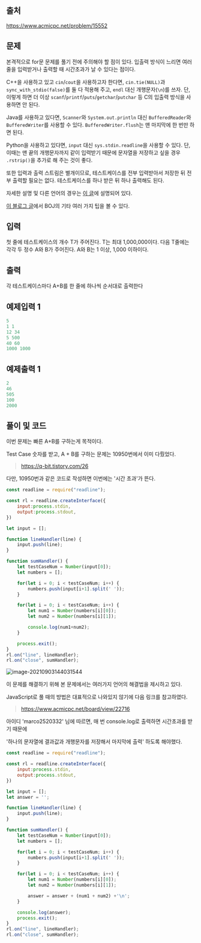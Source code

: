 ## 출처

https://www.acmicpc.net/problem/15552





## 문제

본격적으로 for문 문제를 풀기 전에 주의해야 할 점이 있다. 입출력 방식이 느리면 여러 줄을 입력받거나 출력할 때 시간초과가 날 수 있다는 점이다.

C++을 사용하고 있고 `cin`/`cout`을 사용하고자 한다면, `cin.tie(NULL)`과 `sync_with_stdio(false)`를 둘 다 적용해 주고, `endl` 대신 개행문자(`\n`)를 쓰자. 단, 이렇게 하면 더 이상 `scanf`/`printf`/`puts`/`getchar`/`putchar` 등 C의 입출력 방식을 사용하면 안 된다.

Java를 사용하고 있다면, `Scanner`와 `System.out.println` 대신 `BufferedReader`와 `BufferedWriter`를 사용할 수 있다. `BufferedWriter.flush`는 맨 마지막에 한 번만 하면 된다.

Python을 사용하고 있다면, `input` 대신 `sys.stdin.readline`을 사용할 수 있다. 단, 이때는 맨 끝의 개행문자까지 같이 입력받기 때문에 문자열을 저장하고 싶을 경우 `.rstrip()`을 추가로 해 주는 것이 좋다.

또한 입력과 출력 스트림은 별개이므로, 테스트케이스를 전부 입력받아서 저장한 뒤 전부 출력할 필요는 없다. 테스트케이스를 하나 받은 뒤 하나 출력해도 된다.

자세한 설명 및 다른 언어의 경우는 [이 글](http://www.acmicpc.net/board/view/22716)에 설명되어 있다.

[이 블로그 글](http://www.acmicpc.net/blog/view/55)에서 BOJ의 기타 여러 가지 팁을 볼 수 있다.





## 입력

첫 줄에 테스트케이스의 개수 T가 주어진다. T는 최대 1,000,000이다. 다음 T줄에는 각각 두 정수 A와 B가 주어진다. A와 B는 1 이상, 1,000 이하이다.







## 출력

각 테스트케이스마다 A+B를 한 줄에 하나씩 순서대로 출력한다







## 예제입력 1

```javascript
5
1 1
12 34
5 500
40 60
1000 1000
```



## 예제출력 1

```javascript
2
46
505
100
2000
```







## 풀이 및 코드

이번 문제는 빠른 A+B를 구하는게 목적이다.



Test Case 숫자를 받고, A + B를 구하는 문제는 10950번에서 이미 다뤘었다.

> https://q-bit.tistory.com/26



다만, 10950번과 같은 코드로 작성하면 이번에는 '시간 초과'가 뜬다. 



```javascript
const readline = require("readline");

const rl = readline.createInterface({
    input:process.stdin,
    output:process.stdout,
})

let input = [];

function lineHandler(line) {
    input.push(line);
}

function sumHandler() {
    let testCaseNum = Number(input[0]);
    let numbers = [];

    for(let i = 0; i < testCaseNum; i++) {
        numbers.push(input[i+1].split(' '));
    }

    for(let i = 0; i < testCaseNum; i++) {
        let num1 = Number(numbers[i][0]);
        let num2 = Number(numbers[i][1]);

        console.log(num1+num2);
    }

    process.exit();
}
rl.on("line", lineHandler);
rl.on("close", sumHandler);
```





![image-20210903144031544](C:\Users\kksv2\AppData\Roaming\Typora\typora-user-images\image-20210903144031544.png)



이 문제를 해결하기 위해 본 문제에서는 여러가지 언어의 해결법을 제시하고 있다.



JavaScript로 풀 때의 방법은 대표적으로 나와있지 않기에 다음 링크를 참고하였다.



> https://www.acmicpc.net/board/view/22716



아이디 'marco2520332' 님에 따르면, 매 번 console.log로 출력하면 시간초과를 받기 때문에



'하나의 문자열에 결과값과 개행문자를 저장해서 마지막에 출력' 하도록 해야했다.





```javascript
const readline = require("readline");

const rl = readline.createInterface({
    input:process.stdin,
    output:process.stdout,
})

let input = [];
let answer = '';

function lineHandler(line) {
    input.push(line);
}

function sumHandler() {
    let testCaseNum = Number(input[0]);
    let numbers = [];

    for(let i = 0; i < testCaseNum; i++) {
        numbers.push(input[i+1].split(' '));
    }

    for(let i = 0; i < testCaseNum; i++) {
        let num1 = Number(numbers[i][0]);
        let num2 = Number(numbers[i][1]);

        answer = answer + (num1 + num2) +'\n';
    }

    console.log(answer);
    process.exit();
}
rl.on("line", lineHandler);
rl.on("close", sumHandler);
```



